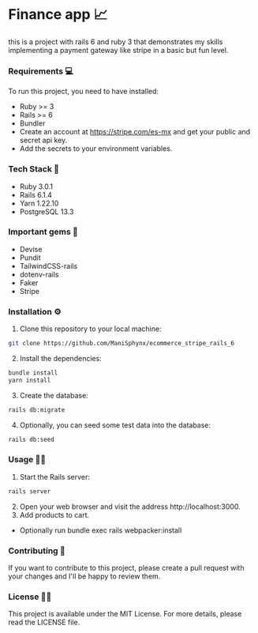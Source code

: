 # Finance app 📈
this is a project with rails 6 and ruby 3 that demonstrates my skills implementing a payment gateway like stripe in a basic but fun level.

### Requirements 💻
To run this project, you need to have installed:

* Ruby >= 3
* Rails >= 6
* Bundler 
* Create an account at https://stripe.com/es-mx and get your public and secret api key.
* Add the secrets to your environment variables.

### Tech Stack 🙌

- Ruby 3.0.1
- Rails 6.1.4
- Yarn 1.22.10
- PostgreSQL 13.3

### Important gems 💎

- Devise
- Pundit
- TailwindCSS-rails
- dotenv-rails
- Faker
- Stripe

### Installation ⚙️
1. Clone this repository to your local machine:

```bash 
git clone https://github.com/ManiSphynx/ecommerce_stripe_rails_6
```

2. Install the dependencies:

```bash 
bundle install
yarn install
```

3. Create the database:

```bash 
rails db:migrate
```

4. Optionally, you can seed some test data into the database:

```bash 
rails db:seed
```

### Usage 👨‍💻

1. Start the Rails server:

```bash 
rails server
```

2. Open your web browser and visit the address http://localhost:3000.
3. Add products to cart.

* Optionally run bundle exec rails webpacker:install

### Contributing 🤝

If you want to contribute to this project, please create a pull request with your changes and I'll be happy to review them.

### License 👮‍♂️

This project is available under the MIT License. For more details, please read the LICENSE file.


